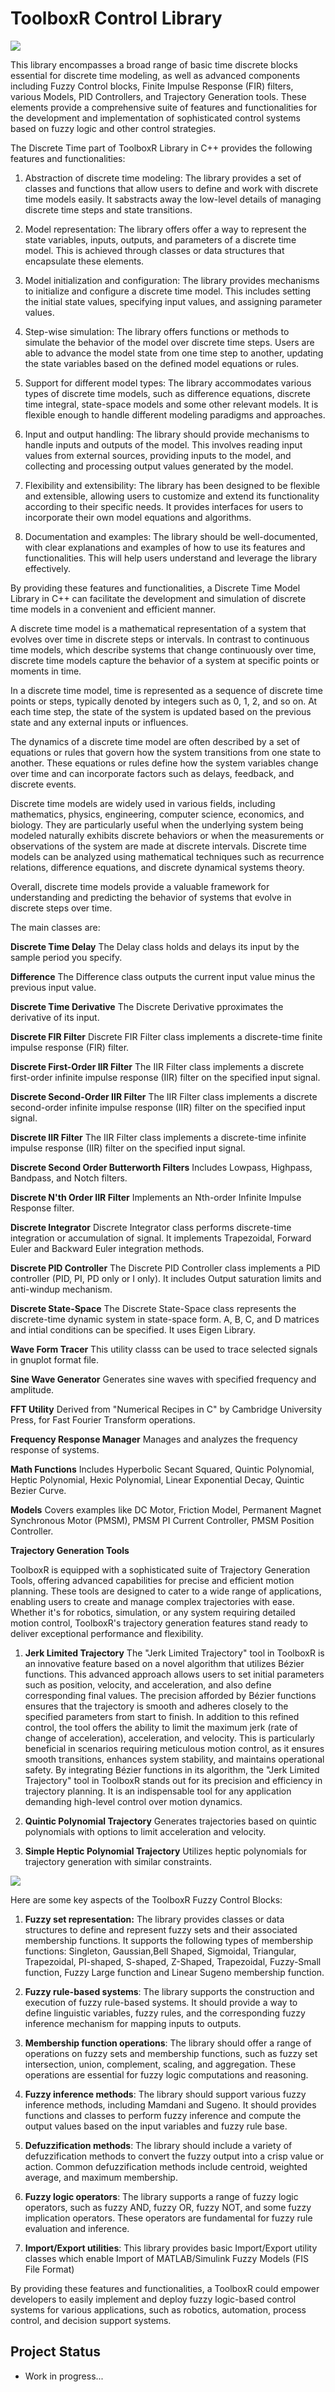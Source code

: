 # ToolboxR Control Library


![](https://github.com/borisRadonic/ToolboxR/blob/master/Trajectory.png)


This library encompasses a broad range of basic time discrete blocks essential for discrete time modeling, as well as advanced components including Fuzzy Control blocks, Finite Impulse Response (FIR) filters, various Models, PID Controllers, and Trajectory Generation tools. These elements provide a comprehensive suite of features and functionalities for the development and implementation of sophisticated control systems based on fuzzy logic and other control strategies.

The Discrete Time part of ToolboxR Library in C++ provides the following features and functionalities:

   1. Abstraction of discrete time modeling: The library provides a set of classes and functions that allow users to define and work with discrete time models easily. It sabstracts away the low-level details of managing discrete time steps and state transitions.

   2. Model representation: The library offers offer a way to represent the state variables, inputs, outputs, and parameters of a discrete time model. This is achieved through classes or data structures that encapsulate these elements.

   3. Model initialization and configuration: The library provides mechanisms to initialize and configure a discrete time model. This includes setting the initial state values, specifying input values, and assigning parameter values.

   4. Step-wise simulation: The library offers functions or methods to simulate the behavior of the model over discrete time steps. Users are able to advance the model state from one time step to another, updating the state variables based on the defined model equations or rules.

   5. Support for different model types: The library accommodates various types of discrete time models, such as difference equations, discrete time integral, state-space models and some other relevant models. It is flexible enough to handle different modeling paradigms and approaches.

   6. Input and output handling: The library should provide mechanisms to handle inputs and outputs of the model. This involves reading input values from external sources, providing inputs to the model, and collecting and processing output values generated by the model.

   7. Flexibility and extensibility: The library has been designed to be flexible and extensible, allowing users to customize and extend its functionality according to their specific needs. It provides interfaces for users to incorporate their own model equations and algorithms.

   8. Documentation and examples: The library should be well-documented, with clear explanations and examples of how to use its features and functionalities. This will help users understand and leverage the library effectively.

By providing these features and functionalities, a Discrete Time Model Library in C++ can facilitate the development and simulation of discrete time models in a convenient and efficient manner.

A discrete time model is a mathematical representation of a system that evolves over time in discrete steps or intervals. 
In contrast to continuous time models, which describe systems that change continuously over time, discrete time models capture the behavior of a system at specific points or moments in time.

In a discrete time model, time is represented as a sequence of discrete time points or steps, typically denoted by integers such as 0, 1, 2, and so on. At each time step, the state of the system is updated based on the previous state and any external inputs or influences.

The dynamics of a discrete time model are often described by a set of equations or rules that govern how the system transitions from one state to another. These equations or rules define how the system variables change over time and can incorporate factors such as delays,
feedback, and discrete events.

Discrete time models are widely used in various fields, including mathematics, physics, engineering, computer science, economics, and biology. They are particularly useful when the underlying system being modeled naturally exhibits discrete behaviors or when the measurements
or observations of the system are made at discrete intervals. Discrete time models can be analyzed using mathematical techniques such as recurrence relations, difference equations, and discrete dynamical systems theory.

Overall, discrete time models provide a valuable framework for understanding and predicting the behavior of systems that evolve in discrete steps over time.

The main classes are:

  **Discrete Time Delay**
  The Delay class holds and delays its input by the sample period you specify.

  **Difference**
  The Difference class outputs the current input value minus the previous input value.

  **Discrete Time Derivative**
  The Discrete Derivative pproximates the derivative of its input.

  **Discrete FIR Filter**
  Discrete FIR Filter class implements a discrete-time finite impulse response (FIR) filter.

  **Discrete First-Order IIR Filter**
  The IIR Filter class implements a discrete first-order infinite impulse response (IIR) filter on the specified input signal.

  **Discrete Second-Order IIR Filter**
  The IIR Filter class implements a discrete second-order infinite impulse response (IIR) filter on the specified input signal.	

  **Discrete IIR Filter**
  The IIR Filter class implements a discrete-time infinite impulse response (IIR) filter on the specified input signal.

  **Discrete Second Order Butterworth Filters**
  Includes Lowpass, Highpass, Bandpass, and Notch filters.

  **Discrete N'th Order IIR Filter**
   Implements an Nth-order Infinite Impulse Response filter.

  **Discrete Integrator**
  Discrete Integrator class performs discrete-time integration or accumulation of signal. It implements Trapezoidal, Forward Euler and Backward Euler integration methods.

  **Discrete PID Controller**
  The Discrete PID Controller class implements a PID controller (PID, PI, PD only or I only). It includes Output saturation limits and anti-windup mechanism.

  **Discrete State-Space**
  The Discrete State-Space class represents the discrete-time dynamic system in state-space form. A, B, C, and D matrices and intial conditions can be specified. It uses Eigen Library.
	
  **Wave Form Tracer**
  This utility classs can be used to trace selected signals in gnuplot format file.

  **Sine Wave Generator**
  Generates sine waves with specified frequency and amplitude.

  **FFT Utility**
  Derived from "Numerical Recipes in C" by Cambridge University Press, for Fast Fourier Transform operations.

  **Frequency Response Manager**
  Manages and analyzes the frequency response of systems.

  **Math Functions**
  Includes Hyperbolic Secant Squared, Quintic Polynomial, Heptic Polynomial, Hexic Polynomial, Linear Exponential Decay, Quintic Bezier Curve.

  **Models**
  Covers examples like DC Motor, Friction Model, Permanent Magnet Synchronous Motor (PMSM), PMSM PI Current Controller, PMSM Position Controller.

**Trajectory Generation Tools**

ToolboxR is equipped with a sophisticated suite of Trajectory Generation Tools, offering advanced capabilities for precise and efficient motion planning. These tools are designed to cater to a wide range of applications, enabling users to create and manage complex trajectories with ease. Whether it's for robotics, simulation, or any system requiring detailed motion control, ToolboxR's trajectory generation features stand ready to deliver exceptional performance and flexibility.

   1. **Jerk Limited Trajectory** 
   The "Jerk Limited Trajectory" tool in ToolboxR is an innovative feature based on a novel algorithm that utilizes Bézier functions. This advanced approach allows users to set initial parameters such as position, velocity, and acceleration, and also define corresponding final values. The precision afforded by Bézier functions ensures that the trajectory is smooth and adheres closely to the specified parameters from start to finish.
   In addition to this refined control, the tool offers the ability to limit the maximum jerk (rate of change of acceleration), acceleration, and velocity. This is particularly beneficial in scenarios requiring meticulous motion control, as it ensures smooth transitions, enhances system stability, and maintains operational safety.
   By integrating Bézier functions in its algorithm, the "Jerk Limited Trajectory" tool in ToolboxR stands out for its precision and efficiency in trajectory planning. It is an indispensable tool for any application demanding high-level control over motion dynamics.
   
   2. **Quintic Polynomial Trajectory**
   Generates trajectories based on quintic polynomials with options to limit acceleration and velocity.

   3. **Simple Heptic Polynomial Trajectory**
   Utilizes heptic polynomials for trajectory generation with similar constraints.

![](https://github.com/borisRadonic/ToolboxR/blob/master/3p.png)

Here are some key aspects of the ToolboxR Fuzzy Control Blocks:

   1. **Fuzzy set representation:** The library provides classes or data structures to define and represent fuzzy sets and their associated membership functions. 
      It supports the following types of membership functions: Singleton, Gaussian,Bell Shaped, Sigmoidal, Triangular, Trapezoidal, PI-shaped, S-shaped, Z-Shaped, Trapezoidal, Fuzzy-Small function, Fuzzy Large function  and Linear Sugeno membership function.

   2. **Fuzzy rule-based systems**: The library supports the construction and execution of fuzzy rule-based systems. It should provide a way to define linguistic variables, fuzzy rules, and the corresponding fuzzy inference mechanism for mapping inputs to outputs.

   3. **Membership function operations**: The library should offer a range of operations on fuzzy sets and membership functions, such as fuzzy set intersection, union, complement, scaling, and aggregation. These operations are essential for fuzzy logic computations and reasoning.

   4. **Fuzzy inference methods**: The library should support various fuzzy inference methods, including Mamdani and Sugeno. It should provides functions and classes to perform fuzzy inference and compute the output values based on the input variables and fuzzy rule base.

   5. **Defuzzification methods**: The library should include a variety of defuzzification methods to convert the fuzzy output into a crisp value or action. Common defuzzification methods include centroid, weighted average, and maximum membership.

   6. **Fuzzy logic operators**: The library supports a range of fuzzy logic operators, such as fuzzy AND, fuzzy OR, fuzzy NOT, and some fuzzy implication operators. These operators are fundamental for fuzzy rule evaluation and inference.

   8. **Import/Export utilities**: This library provides basic Import/Export utility classes which enable Import of MATLAB/Simulink Fuzzy Models (FIS File Format)

By providing these features and functionalities, a ToolboxR could empower developers to easily implement and deploy fuzzy logic-based control systems for various applications, such as robotics, automation, process control, and decision support systems.


## Project Status

* Work in progress...
